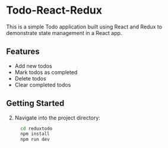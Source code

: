 # Todo-React-Redux

This is a simple Todo application built using React and Redux to demonstrate state management in a React app.

## Features

- Add new todos
- Mark todos as completed
- Delete todos
- Clear completed todos

## Getting Started

2. Navigate into the project directory:
   ```bash
     cd reduxtodo
     npm install
     npm run dev

